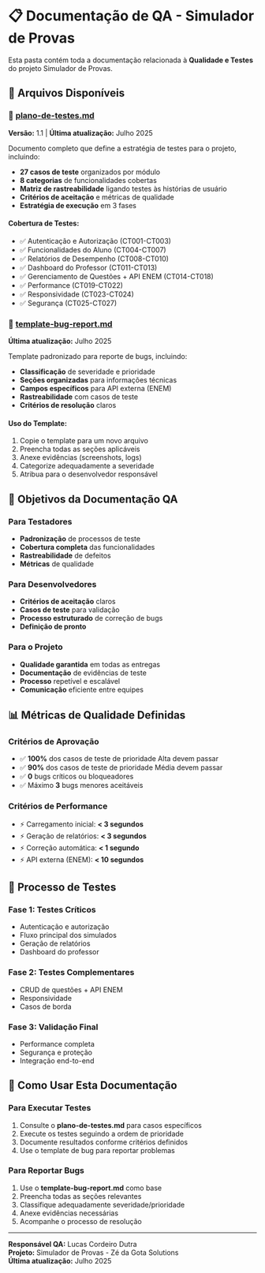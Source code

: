 # 📋 Documentação de QA - Simulador de Provas

Esta pasta contém toda a documentação relacionada à **Qualidade e Testes** do projeto Simulador de Provas.

## 📄 Arquivos Disponíveis

### 🧪 [plano-de-testes.md](./plano-de-testes.md)
**Versão:** 1.1 | **Última atualização:** Julho 2025

Documento completo que define a estratégia de testes para o projeto, incluindo:

- **27 casos de teste** organizados por módulo
- **8 categorias** de funcionalidades cobertas
- **Matriz de rastreabilidade** ligando testes às histórias de usuário
- **Critérios de aceitação** e métricas de qualidade
- **Estratégia de execução** em 3 fases

#### Cobertura de Testes:
- ✅ Autenticação e Autorização (CT001-CT003)
- ✅ Funcionalidades do Aluno (CT004-CT007)
- ✅ Relatórios de Desempenho (CT008-CT010)
- ✅ Dashboard do Professor (CT011-CT013)
- ✅ Gerenciamento de Questões + API ENEM (CT014-CT018)
- ✅ Performance (CT019-CT022)
- ✅ Responsividade (CT023-CT024)
- ✅ Segurança (CT025-CT027)

### 🐛 [template-bug-report.md](./template-bug-report.md)
**Última atualização:** Julho 2025

Template padronizado para reporte de bugs, incluindo:

- **Classificação** de severidade e prioridade
- **Seções organizadas** para informações técnicas
- **Campos específicos** para API externa (ENEM)
- **Rastreabilidade** com casos de teste
- **Critérios de resolução** claros

#### Uso do Template:
1. Copie o template para um novo arquivo
2. Preencha todas as seções aplicáveis
3. Anexe evidências (screenshots, logs)
4. Categorize adequadamente a severidade
5. Atribua para o desenvolvedor responsável

## 🎯 Objetivos da Documentação QA

### Para Testadores
- **Padronização** de processos de teste
- **Cobertura completa** das funcionalidades
- **Rastreabilidade** de defeitos
- **Métricas** de qualidade

### Para Desenvolvedores
- **Critérios de aceitação** claros
- **Casos de teste** para validação
- **Processo estruturado** de correção de bugs
- **Definição de pronto**

### Para o Projeto
- **Qualidade garantida** em todas as entregas
- **Documentação** de evidências de teste
- **Processo** repetível e escalável
- **Comunicação** eficiente entre equipes

## 📊 Métricas de Qualidade Definidas

### Critérios de Aprovação
- ✅ **100%** dos casos de teste de prioridade Alta devem passar
- ✅ **90%** dos casos de teste de prioridade Média devem passar
- ✅ **0** bugs críticos ou bloqueadores
- ✅ Máximo **3** bugs menores aceitáveis

### Critérios de Performance
- ⚡ Carregamento inicial: **< 3 segundos**
- ⚡ Geração de relatórios: **< 3 segundos**
- ⚡ Correção automática: **< 1 segundo**
- ⚡ API externa (ENEM): **< 10 segundos**

## 🔄 Processo de Testes

### Fase 1: Testes Críticos
- Autenticação e autorização
- Fluxo principal dos simulados
- Geração de relatórios
- Dashboard do professor

### Fase 2: Testes Complementares
- CRUD de questões + API ENEM
- Responsividade
- Casos de borda

### Fase 3: Validação Final
- Performance completa
- Segurança e proteção
- Integração end-to-end

## 🚀 Como Usar Esta Documentação

### Para Executar Testes
1. Consulte o **plano-de-testes.md** para casos específicos
2. Execute os testes seguindo a ordem de prioridade
3. Documente resultados conforme critérios definidos
4. Use o template de bug para reportar problemas

### Para Reportar Bugs
1. Use o **template-bug-report.md** como base
2. Preencha todas as seções relevantes
3. Classifique adequadamente severidade/prioridade
4. Anexe evidências necessárias
5. Acompanhe o processo de resolução

---

**Responsável QA:** Lucas Cordeiro Dutra  
**Projeto:** Simulador de Provas - Zé da Gota Solutions  
**Última atualização:** Julho 2025
